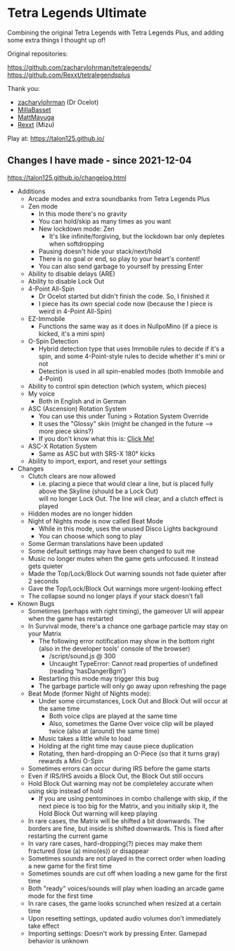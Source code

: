 # Tetra Legends Ultimate

Combining the original Tetra Legends with Tetra Legends Plus, and adding some extra things I thought up of!

Original repositories:

https://github.com/zacharylohrman/tetralegends/  
https://github.com/Rexxt/tetralegendsplus

Thank you:

- [zacharylohrman](https://github.com/zacharylohrman) (Dr Ocelot)
- [MillaBasset](https://github.com/MillaBasset)
- [MattMayuga](https://github.com/MattMayuga)
- [Rexxt](https://github.com/Rexxt) (Mizu)

Play at: https://talon125.github.io/

<!-- I'm still deciding whether I'll keep this repository public or make it private. -->

## Changes I have made - since 2021-12-04

https://talon125.github.io/changelog.html

<!-- Most changes were made in early December. Early March 2022 is when I uploaded this here, and also tweaked the changelog below a bit. -->

<!-- btw I've been using Microsoft Edge to test my changes. -->

- Additions
  - Arcade modes and extra soundbanks from Tetra Legends Plus
  - Zen mode
    - In this mode there's no gravity
    - You can hold/skip as many times as you want
    - New lockdown mode: Zen
      - It's like infinite/forgiving, but the lockdown bar only depletes when softdropping
    - Pausing doesn't hide your stack/next/hold
    - There is no goal or end, so play to your heart's content!
    - You can also send garbage to yourself by pressing Enter
  - Ability to disable delays (ARE)
  - Ability to disable Lock Out
  - 4-Point All-Spin
    - Dr Ocelot started but didn't finish the code. So, I finished it
    <!-- *   This is on by default and cannot be changed (yet) -->
    - I piece has its own special code now (because the I piece is weird in 4-Point All-Spin)
  - EZ-Immobile
    - Functions the same way as it does in NullpoMino (if a piece is kicked, it's a mini spin)
    <!-- *   This only applies in Tetra-X modes You can't choose between spin detections yet -->
  - O-Spin Detection
    - Hybrid detection type that uses Immobile rules to decide if it's a spin, and some 4-Point-style rules to decide whether it's mini or not
    - Detection is used in all spin-enabled modes (both Immobile and 4-Point)
  - Ability to control spin detection (which system, which pieces)
  - My voice
    - Both in English and in German
    <!-- *   I plan on updating the voices in the future, like adding more clips for all the other spins/spin types
    - German was removed due to its low quality -->
  - ASC (Ascension) Rotation System
    - You can use this under Tuning > Rotation System Override
    <!-- *   It uses the Tetra-X skin (might be changed in the future  -> more piece skins?) -->
    - It uses the "Glossy" skin (might be changed in the future --> more piece skins?)
    - If you don't know what this is: [Click Me!](https://asc.winternebs.com/assets/home/kicktablesq.gif)
  - ASC-X Rotation System
    - Same as ASC but with SRS-X 180° kicks
  - Ability to import, export, and reset your settings
- Changes
  - Clutch clears are now allowed
    - i.e. placing a piece that would clear a line, but is placed fully above the Skyline (should be a Lock Out)  
      will no longer Lock Out. The line will clear, and a clutch effect is played
  - Hidden modes are no longer hidden
  - Night of Nights mode is now called Beat Mode
    - While in this mode, uses the unused Disco Lights background
    - You can choose which song to play
    <!-- *   Song is now Ludicrous Speed (F777). Using your own song might be added in the future
    - BPM is 166 instead of 180, so it might be a slight bit easier -->
  - Some German translations have been updated
  - Some default settings may have been changed to suit me
  - Music no longer mutes when the game gets unfocused. It instead gets quieter
  - Made the Top/Lock/Block Out warning sounds not fade quieter after 2 seconds
  - Gave the Top/Lock/Block Out warnings more urgent-looking effect
  - The collapse sound no longer plays if your stack doesn't fall
- Known Bugs
  <!-- *   Some S-Spin Minis are not detected for some reason. This exact bug is also in Tetr.JS Enhanced (another game from Dr Ocelot) -->
  <!-- *   When the board flips upside-down in Night Of Nights X, the animation is too slow -->
  - Sometimes (perhaps with right timing), the gameover UI will appear when the game has restarted
  - In Survival mode, there's a chance one garbage particle may stay on your Matrix
    - The following error notification may show in the bottom right (also in the developer tools' console of the browser)
      - /script/sound.js @ 300
      - Uncaught TypeError: Cannot read properties of undefined (reading 'hasDangerBgm')
    - Restarting this mode may trigger this bug
    - The garbage particle will only go away upon refreshing the page
  - Beat Mode (former Night of Nights mode):
    - Under some circumstances, Lock Out and Block Out will occur at the same time
      - Both voice clips are played at the same time
      - Also, sometimes the Game Over voice clip will be played twice (also at (around) the same time)
    - Music takes a little while to load
    - Holding at the right time may cause piece duplication
    - Rotating, then hard-dropping an O-Piece (so that it turns gray) rewards a Mini O-Spin
  - Sometimes errors can occur during IRS before the game starts
  <!-- *   The collapse sound still plays even when your stack doesn't fall -->
  - Even if IRS/IHS avoids a Block Out, the Block Out still occurs
  <!-- *   Doing an I-Spin Tetra will always be Back-To-Back, even if the previous line clear was not Back-To-Back
      *   Also occurs if this is your first line clear -->
  - Hold Block Out warning may not be completeley accurate when using skip instead of hold
    - If you are using pentominoes in combo challenge with skip, if the next piece is too big for the Matrix, and you initially skip it, the Hold Block Out warning will keep playing
  - In rare cases, the Matrix will be shifted a bit downwards. The borders are fine, but inside is shifted downwards. This is fixed after restarting the current game
  - In vary rare cases, hard-dropping(?) pieces may make them fractured (lose (a) mino(es)) or disappear
  - Sometimes sounds are not played in the correct order when loading a new game for the first time
  - Sometimes sounds are cut off when loading a new game for the first time
  - Both "ready" voices/sounds will play when loading an arcade game mode for the first time
  - In rare cases, the game looks scrunched when resized at a certain time
  - Upon resetting settings, updated audio volumes don't immediately take effect
  - Importing settings: Doesn't work by pressing Enter. Gamepad behavior is unknown
